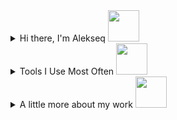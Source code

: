 <details>
<summary>Hi there, I'm Alekseq <img src="https://media.giphy.com/media/WUlplcMpOCEmTGBtBW/giphy.gif" width="50"></summary>
  <hr>
  <p>&nbsp;&nbsp;&nbsp;:globe_with_meridians: Software Engineer at <a href="https://samis.geosamara.ru">Geosamara</a></p>  
  <p>&nbsp;&nbsp;&nbsp;:computer: Researcher/lecturer at <a href="https://ssau.ru/english">Samara University</a></p>  
</details>

<details>
<summary>Tools I Use Most Often <img src="https://media2.giphy.com/media/ZEUODEtQiUZWGg6IHR/giphy.gif" width="50"></summary>
<hr>
  <details>
    <summary>&nbsp;&nbsp;&nbsp;Languages</summary>
    <br>
       <a><img src="https://img.shields.io/badge/c%23-%23239120.svg?style=for-the-badge&logo=c-sharp&logoColor=white"></a>
       <a><img src="https://img.shields.io/badge/python-3670A0?style=for-the-badge&logo=python&logoColor=ffdd54"></a>
       <a><img src="https://img.shields.io/badge/javascript-%23323330.svg?style=for-the-badge&logo=javascript&logoColor=%23F7DF1E"></a>
    <br>
  </details>

  <details>
    <summary>&nbsp;&nbsp;&nbsp;Databases</summary>
    <br>
       <a><img src="https://img.shields.io/badge/Microsoft%20SQL%20Sever-CC2927?style=for-the-badge&logo=microsoft%20sql%20server&logoColor=white"></a>
       <a><img src="https://img.shields.io/badge/postgres-%23316192.svg?style=for-the-badge&logo=postgresql&logoColor=white"></a>
       <a><img src="https://img.shields.io/badge/sqlite-%2307405e.svg?style=for-the-badge&logo=sqlite&logoColor=white"></a>
       <a><img src="https://img.shields.io/badge/MongoDB-%234ea94b.svg?style=for-the-badge&logo=mongodb&logoColor=white"></a>
    <br>
  </details>

  <details>
    <summary>&nbsp;&nbsp;&nbsp;Frameworks and Libraries</summary>
    <br>
        <a><img src="https://img.shields.io/badge/.NET-5C2D91?style=for-the-badge&logo=.net&logoColor=white"></a>
        <a><img src="https://img.shields.io/badge/blazor-%235C2D91.svg?style=for-the-badge&logo=blazor&logoColor=white"></a>
        <a><img src="https://img.shields.io/badge/devexpress-%23FF7200.svg?style=for-the-badge&logo=devexpress&logoColor=white"></a>
        <a><img src="https://img.shields.io/badge/opencv-%23white.svg?style=for-the-badge&logo=opencv&logoColor=white"></a>
        <a><img src="https://img.shields.io/badge/numpy-%23013243.svg?style=for-the-badge&logo=numpy&logoColor=white"></a>
        <a><img src="https://img.shields.io/badge/pandas-%23150458.svg?style=for-the-badge&logo=pandas&logoColor=white"></a>
        <a><img src="https://img.shields.io/badge/scikit--learn-%23F7931E.svg?style=for-the-badge&logo=scikit-learn&logoColor=white"></a>
        <a><img src="https://img.shields.io/badge/TensorFlow-%23FF6F00.svg?style=for-the-badge&logo=TensorFlow&logoColor=white"></a>
    <br>
  </details>
</details>

<details>
<summary>A little more about my work <img src="https://i.giphy.com/media/jNNUsQaAx0myWAXw1h/giphy.webp" width="50"></summary>
<hr> 

&nbsp;&nbsp;&nbsp;[<img src= "https://ssau.ru/favicon.ico" width = 16>  University page](https://ssau.ru/english/staff/335824546-maksimov-aleksei-i/publ)  

  <details>
    <summary>&nbsp;&nbsp;&nbsp;Published journal articles</summary>
     <br>
     <p>&nbsp;&nbsp;&nbsp;&nbsp;&nbsp;&nbsp;<a href="https://www.webofscience.com/wos/author/record/1479245"><img src= "https://access.clarivate.com/favicon.ico" width = 16> Web of Science profile</a></p>
     <p>&nbsp;&nbsp;&nbsp;&nbsp;&nbsp;&nbsp;<a href="https://www.scopus.com/authid/detail.uri?origin=resultslist&authorId=57203680652"><img src= "https://upload.wikimedia.org/wikipedia/commons/c/ce/Scopus_favicon.png" width = 16> Scopus profile</a></p>
     <p>&nbsp;&nbsp;&nbsp;&nbsp;&nbsp;&nbsp;<a href="https://scholar.google.com/citations?user=bU9kmXgAAAAJ&hl=ru"><img src= "https://scholar.google.com/favicon.ico" width = 16> Google Scholar profile</a></p>
     <p>&nbsp;&nbsp;&nbsp;&nbsp;&nbsp;&nbsp;<a href="https://www.elibrary.ru/author_items.asp?authorid=1015349"><img src= "https://www.elibrary.ru/favicon.ico" width = 16> Elibrary profile</a></p>  
  </details>

  <details>
  <summary>&nbsp;&nbsp;&nbsp;A few news articles related to project I've worked on</summary>
    <br>
    <p>&nbsp;&nbsp;&nbsp;&nbsp;&nbsp;&nbsp;:mortar_board: <a href="https://ria.ru/20211215/samarskiy_universitet-1763692476.html">About my thesis</a></p>
    <p>&nbsp;&nbsp;&nbsp;&nbsp;&nbsp;&nbsp;:earth_africa: <a href="https://d-russia.ru/pervoe-mesto-v-nominacii-gosudarstvennoe-i-municipalnoe-upravlenie-kontrolno-nadzornaja-dejatelnost-konkursa-it-proektov-foruma-prof-it-2022-zanjala-samarskaja-oblast.html">About ERS monitoring project I was involved in</a></p>
    <p>&nbsp;&nbsp;&nbsp;&nbsp;&nbsp;&nbsp;:seedling: <a href="https://rg.ru/2020/02/12/reg-pfo/samarskie-uchenye-sozdali-programmu-kotoraia-prognoziruet-urozhaj.html">About agricultural project that I was involved   in</a></p>
  </details>
</details>
